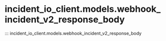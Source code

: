 # incident_io_client.models.webhook_incident_v2_response_body

::: incident_io_client.models.webhook_incident_v2_response_body
